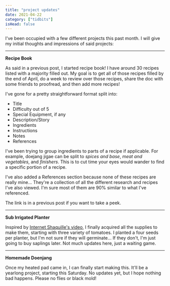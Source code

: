 ```yaml
---
title: "project updates"
date: 2021-04-22
category: ["tidbits"]
isHead: false
---
```


I've been occupied with a few different projects this past month. I will give my initial thoughts and impressions of said projects:

--- 

**Recipe Book**

As said in a previous post, I started recipe book! I have around 30 recipes listed with a majority filled out. My goal is to get all of those recipes filled by the end of April, do a week to review over those recipes, share the doc with some friends to proofread, and then add more recipes! 

I've gone for a pretty straightforward format split into:
- Title
- Difficulty out of 5
- Special Equipment, if any
- Description/Story
- Ingredients
- Instructions
- Notes
- References

I've been trying to group ingredients to parts of a recipe if applicable. For example, doejang jigae can be split to *spices and base*, *meat and vegetables*, and *finishers*. This is to cut time your eyes would wander to find a specific portion of a recipe.

I've also added a References section because none of these recipes are really mine... They're a collection of all the different research and recipes I've also viewed. I'm sure most of them are 90% similar to what I've referenced. 

The link is in a previous post if you want to take a peek.

--- 

**Sub Irrigated Planter**

Inspired by [Internet Shaquille's video](https://youtu.be/mRhLZM-cJZ0), I finally acquired all the supplies to make them, starting with three variety of tomatoes. I planted a four seeds per planter, but I'm not sure if they will germinate... If they don't, I'm just going to buy saplings later. Not much updates here, just a waiting game.

---

**Homemade Doenjang**

Once my heated pad came in, I can finally start making this. It'll be a yearlong project, starting this Saturday. No updates yet, but I hope nothing bad happens. Please no flies or black mold!